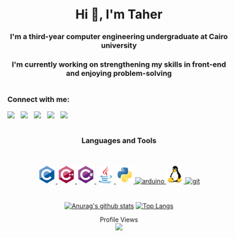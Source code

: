 <h1 align="center" > Hi 👋, I'm Taher </h1>
<h3 align="center">I'm a third-year computer engineering undergraduate at Cairo university</h3>

<h3 align="center"> I'm currently working on strengthening my skills in front-end and enjoying problem-solving </h3>
<h1>
</h1>


<h3 align="left"><b>Connect with me:</b></h3>
<p align="left">
<a href="https://www.linkedin.com/in/taher-mohamed-a0802b123">
  <img align="left" width="30px" src="https://image.flaticon.com/icons/svg/2111/2111465.svg" draggable="false" />
</a> 
<a href="mailto:15126@stemegypt.edu.eg">
  <img align="left" width="30px" src="https://image.flaticon.com/icons/svg/732/732200.svg" draggable="false" />
</a>
<a href="https://www.hackerrank.com/h15126">
  <img align="left" width="30px" src="https://upload.wikimedia.org/wikipedia/commons/4/40/HackerRank_Icon-1000px.png" draggable="false" />
</a>
<a href="https://codeforces.com/profile/Unknown_Hacker">
  <img align="left" width="30px" src="https://4.bp.blogspot.com/-XDhgx0rKXZs/XIFWwjkQFSI/AAAAAAAAE80/BZomz5pCmF0FyiqEXqFBcYWOx98noEB_wCPcBGAYYCw/s1600/codeforces.png" draggable="false" />
</a>
<a href="https://onlinejudge.org/index.php?option=com_comprofiler&Itemid=3">
  <img align="left" width="30px" src="https://onlinejudge.org/templates/hm_yaml_2_5/img/ojlogo2.svg.png" draggable="false" />
</a>
</p><br>
<h1>
</h1>

<h3 align="center"><b>Languages and Tools</b></h3>
<br>

<div align="center">

 
  <a href="https://www.cprogramming.com/" target="_blank"> <img src="https://raw.githubusercontent.com/devicons/devicon/master/icons/c/c-original.svg" alt="c" width="40" height="40"/> </a><a href="https://www.w3schools.com/cpp/" target="_blank"> <img src="https://raw.githubusercontent.com/devicons/devicon/master/icons/cplusplus/cplusplus-original.svg" alt="cplusplus" width="40" height="40"/> </a><a href="https://www.w3schools.com/cs/" target="_blank"> <img src="https://raw.githubusercontent.com/devicons/devicon/master/icons/csharp/csharp-original.svg" alt="csharp" width="40" height="40"/> </a><a href="https://www.java.com" target="_blank"> <img src="https://raw.githubusercontent.com/devicons/devicon/master/icons/java/java-original.svg" alt="java" width="40" height="40"/> </a><a href="https://www.python.org" target="_blank"> <img src="https://raw.githubusercontent.com/devicons/devicon/master/icons/python/python-original.svg" alt="python" width="40" height="40"/> </a><a href="https://www.arduino.cc/" target="_blank"> <img src="https://cdn.worldvectorlogo.com/logos/arduino-1.svg" alt="arduino" width="40" height="40"/> </a><a href="https://www.linux.org/" target="_blank"> <img src="https://raw.githubusercontent.com/devicons/devicon/master/icons/linux/linux-original.svg" alt="linux" width="40" height="40"/> </a> 
  </a><a href="https://git-scm.com/" target="_blank"> <img src="https://www.vectorlogo.zone/logos/git-scm/git-scm-icon.svg" alt="git" width="40" height="40"/> </a> 

<h1>
</h1>

[![Anurag's github stats](https://github-readme-stats.vercel.app/api?username=Taher-Mohamed-Ahmed&count_private=true&show_icons=true&theme=radical)](https://github.com/anuraghazra/github-readme-stats)
[![Top Langs](https://github-readme-stats.vercel.app/api/top-langs/?username=Taher-Mohamed-Ahmed&show_icons=true&theme=radical&layout=compact)](https://github.com/anuraghazra/github-readme-stats)
</div>



<p align="center"> 
  Profile Views <br>
  <img src="https://profile-counter.glitch.me/Taher-Mohamed-Ahmed/count.svg" />
</p>
